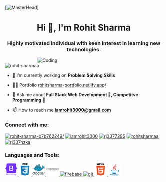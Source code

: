 [![MasterHead](https://media1.giphy.com/headers/GitHub/w8ZJLtJbmuph.gif)]
<h1 align="center">Hi 👋, I'm Rohit Sharma</h1>
<h3 align="center">Highly motivated individual with keen interest in learning new technologies.</h3>
<img align="right" alt="Coding" width="400" src="https://i.gifer.com/origin/69/69c1c6c137eba3d2b856635c51bedb5e_w200.gif">




<p align="left"> <img src="[https://komarev.com/ghpvc/?username=rohit-sharmaa&label=Profile%20views&color=0e75b6&style=flat](https://user-images.githubusercontent.com/74038190/212741999-016fddbd-617a-4448-8042-0ecf907aea25.gif)" alt="rohit-sharmaa" /> </p>

- 🔭 I’m currently working on **Problem Solving Skills**

- 👨‍💻 Portfolio [rohitsharma-portfolio.netlify.app/](rohitsharma-portfolio.netlify.app/)

- 💬 Ask me about **Full Stack Web Development 👻, Competitve Programming 🦄**

- 📫 How to reach me **iamrohit3000@gmail.com**

<h3 align="left">Connect with me:</h3>
<p align="left">
<a href="https://linkedin.com/in/rohit-sharma-b7b762249/" target="blank"><img align="center" src="https://raw.githubusercontent.com/rahuldkjain/github-profile-readme-generator/master/src/images/icons/Social/linked-in-alt.svg" alt="rohit-sharma-b7b762249/" height="30" width="40" /></a>
<a href="https://www.codechef.com/users/iamrohit3000" target="blank"><img align="center" src="https://cdn.jsdelivr.net/npm/simple-icons@3.1.0/icons/codechef.svg" alt="iamrohit3000" height="30" width="40" /></a>
<a href="https://codeforces.com/profile/rj3377295" target="blank"><img align="center" src="https://raw.githubusercontent.com/rahuldkjain/github-profile-readme-generator/master/src/images/icons/Social/codeforces.svg" alt="rj3377295" height="30" width="40" /></a>
<a href="https://www.leetcode.com/rohitsharmaa" target="blank"><img align="center" src="https://raw.githubusercontent.com/rahuldkjain/github-profile-readme-generator/master/src/images/icons/Social/leet-code.svg" alt="rohitsharmaa" height="30" width="40" /></a>
<a href="https://auth.geeksforgeeks.org/user/rj337nzka" target="blank"><img align="center" src="https://raw.githubusercontent.com/rahuldkjain/github-profile-readme-generator/master/src/images/icons/Social/geeks-for-geeks.svg" alt="rj337nzka" height="30" width="40" /></a>
</p>

<h3 align="left">Languages and Tools:</h3>
<p align="left"> <a href="https://getbootstrap.com" target="_blank" rel="noreferrer"> <img src="https://raw.githubusercontent.com/devicons/devicon/master/icons/bootstrap/bootstrap-plain-wordmark.svg" alt="bootstrap" width="40" height="40"/> </a> <a href="https://www.w3schools.com/css/" target="_blank" rel="noreferrer"> <img src="https://raw.githubusercontent.com/devicons/devicon/master/icons/css3/css3-original-wordmark.svg" alt="css3" width="40" height="40"/> </a> <a href="https://www.docker.com/" target="_blank" rel="noreferrer"> <img src="https://raw.githubusercontent.com/devicons/devicon/master/icons/docker/docker-original-wordmark.svg" alt="docker" width="40" height="40"/> </a> <a href="https://expressjs.com" target="_blank" rel="noreferrer"> <img src="https://raw.githubusercontent.com/devicons/devicon/master/icons/express/express-original-wordmark.svg" alt="express" width="40" height="40"/> </a> <a href="https://firebase.google.com/" target="_blank" rel="noreferrer"> <img src="https://www.vectorlogo.zone/logos/firebase/firebase-icon.svg" alt="firebase" width="40" height="40"/> </a> <a href="https://git-scm.com/" target="_blank" rel="noreferrer"> <img src="https://www.vectorlogo.zone/logos/git-scm/git-scm-icon.svg" alt="git" width="40" height="40"/> </a> <a href="https://www.w3.org/html/" target="_blank" rel="noreferrer"> <img src="https://raw.githubusercontent.com/devicons/devicon/master/icons/html5/html5-original-wordmark.svg" alt="html5" width="40" height="40"/> </a> <a href="https://www.java.com" target="_blank" rel="noreferrer"> <img src="https://raw.githubusercontent.com/devicons/devicon/master/icons/java/java-original.svg" alt="java" width="40" height="40"/>
